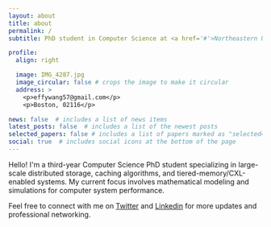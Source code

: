 ```yaml
---
layout: about
title: about
permalink: /
subtitle: PhD student in Computer Science at <a href='#'>Northeastern University</a>.

profile:
  align: right

  image: IMG_4287.jpg 
  image_circular: false # crops the image to make it circular
  address: >
    <p>effywang57@gmail.com</p>
    <p>Boston, 02116</p>

news: false  # includes a list of news items
latest_posts: false  # includes a list of the newest posts
selected_papers: false # includes a list of papers marked as "selected={true}"
social: true  # includes social icons at the bottom of the page
---
```

Hello! I'm a third-year Computer Science PhD student specializing in large-scale distributed storage, caching algorithms, and tiered-memory/CXL-enabled systems. My current focus involves mathematical modeling and simulations for computer system performance.

Feel free to connect with me on [Twitter](https://twitter.com/YirongWn) and [Linkedin](https://www.linkedin.com/in/yirong-effy-w-1b2a12122/) for more updates and professional networking.
